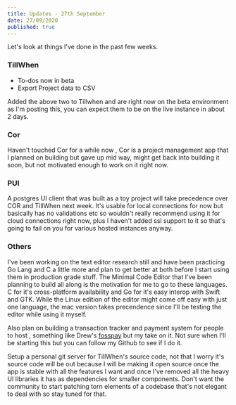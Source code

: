 ```yaml
---
title: Updates - 27th September
date: 27/09/2020
published: true
---
```


Let's look at things I've done in the past few weeks.

### TillWhen

- To-dos now in beta
- Export Project data to CSV

Added the above two to Tillwhen and are right now on the beta environment as I'm
posting this, you can expect them to be on the live instance in about 2 days.

### Cor

Haven't touched Cor for a while now , Cor is a project management app that I
planned on building but gave up mid way, might get back into building it soon,
but not motivated enough to work on it right now.

### PUI

A postgres UI client that was built as a toy project will take precedence over
COR and TillWhen next week. It's usable for local connections for now but
basically has no validations etc so wouldn't really recommend using it for cloud
connections right now, plus I haven't added ssl support to it so that's going to
fail on you for various hosted instances anyway.

### Others

I've been working on the text editor research still and have been practicing Go
Lang and C a little more and plan to get better at both before I start using
them in production grade stuff. The Minimal Code Editor that I've been planning
to build all along is the motivation for me to go to these languages. C for it's
cross-platform availability and Go for it's easy interop with Swift and GTK.
While the Linux edition of the editor might come off easy with just one
language, the mac version takes precendence since I'll be testing the editor
while using it myself.

Also plan on building a transaction tracker and payment system for people to
host , something like Drew's [fosspay](https://github.com/ddevault/fosspay) but
my take on it. Not sure when I'll be starting this but you can follow my Github
to see if I do it.

Setup a personal git server for TillWhen's source code, not that I worry it's
source code will be out because I will be making it open source once the app is
stable with all the features I want and once I've removed all the heavy UI
libraries it has as dependencies for smaller components. Don't want the
community to start patching torn elements of a codebase that's not elegant to
deal with so stay tuned for that.
